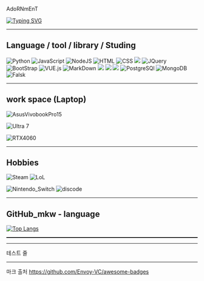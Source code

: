 

AdoRNmEnT

[![Typing SVG](https://readme-typing-svg.demolab.com/?lines=Gooday;hellow_minkw_World)](https://git.io/typing-svg)
<hr />

##             Language / tool / library / Studing

![Python](https://img.shields.io/badge/Python-14354C?style=for-the-badge&logo=python&logoColor=white)     <!-- python -->
![JavaScript](https://img.shields.io/badge/JavaScript-F7DF1E?style=for-the-badge&logo=JavaScript&logoColor=white)
![NodeJS](https://img.shields.io/badge/Node.js-43853D?style=for-the-badge&logo=node.js&logoColor=white)
![HTML](https://img.shields.io/badge/HTML-239120?style=for-the-badge&logo=html5&logoColor=white)
![CSS](https://img.shields.io/badge/CSS-239120?&style=for-the-badge&logo=css3&logoColor=white)
<img src="https://img.shields.io/badge/react-20232a.svg?style=for-the-badge&logo=react&logoColor=61DAFB" />       <!-- react -->
![JQuery](https://img.shields.io/badge/jQuery-0769AD?style=for-the-badge&logo=jquery&logoColor=white)
![BootStrap](https://img.shields.io/badge/Bootstrap-563D7C?style=for-the-badge&logo=bootstrap&logoColor=white)
![VUE.js](https://img.shields.io/badge/Vue.js-35495E?style=for-the-badge&logo=vue.js&logoColor=4FC08D)
![MarkDown](https://img.shields.io/badge/Markdown-000000?style=for-the-badge&logo=markdown&logoColor=white)
<img src="https://img.shields.io/badge/jupyter-F37626.svg?style=for-the-badge&logo=jupyter&logoColor=white" />    <!-- jupyter --> <img src="https://img.shields.io/badge/numpy-013243.svg?style=for-the-badge&logo=numpy&logoColor=white" />    <!-- numpy -->
<img src="https://img.shields.io/badge/pandas-150458.svg?style=for-the-badge&logo=pandas&logoColor=white" />     <!-- pandas -->
![PostgreSQl](https://img.shields.io/badge/PostgreSQL-316192?style=for-the-badge&logo=postgresql&logoColor=white)
![MongoDB](https://img.shields.io/badge/MongoDB-4EA94B?style=for-the-badge&logo=mongodb&logoColor=white)
![Falsk](https://img.shields.io/badge/Flask-000000?style=for-the-badge&logo=flask&logoColor=white)


<hr />

##              work space (Laptop)

![AsusVivobookPro15](https://img.shields.io/badge/Windows-ASUS_VivoBookPro15-0078D6?style=for-the-badge&logo=windows&logoColor=white)

![Ultra 7](https://img.shields.io/badge/Intel-Core_Utral7_155H_10th-0071C5?style=for-the-badge&logo=intel&logoColor=white)

![RTX4060](https://img.shields.io/badge/NVIDIA-RTX4060-76B900?style=for-the-badge&logo=nvidia&logoColor=white)

<hr />

##              Hobbies

![Steam](https://img.shields.io/badge/Steam-000000?style=for-the-badge&logo=steam&logoColor=white)
![LoL](https://img.shields.io/badge/Riot_Games-D32936?style=for-the-badge&logo=riot-games&logoColor=white)

![Nintendo_Switch](https://img.shields.io/badge/Nintendo_Switch-E60012?style=for-the-badge&logo=nintendo-switch&logoColor=white)
![discode](https://img.shields.io/badge/Discord-7289DA?style=for-the-badge&logo=discord&logoColor=white)

<hr />

##               GitHub_mkw - language

[![Top Langs](https://github-readme-stats.vercel.app/api/top-langs/?username=minkyoungwon)](https://github.com/minkyoungwon/github-readme-stats)

<div style="border-bottom: 2px solid black; width: 100%;"></div>

<hr />

테스트 줄

<hr />

마크 출처 https://github.com/Envoy-VC/awesome-badges
